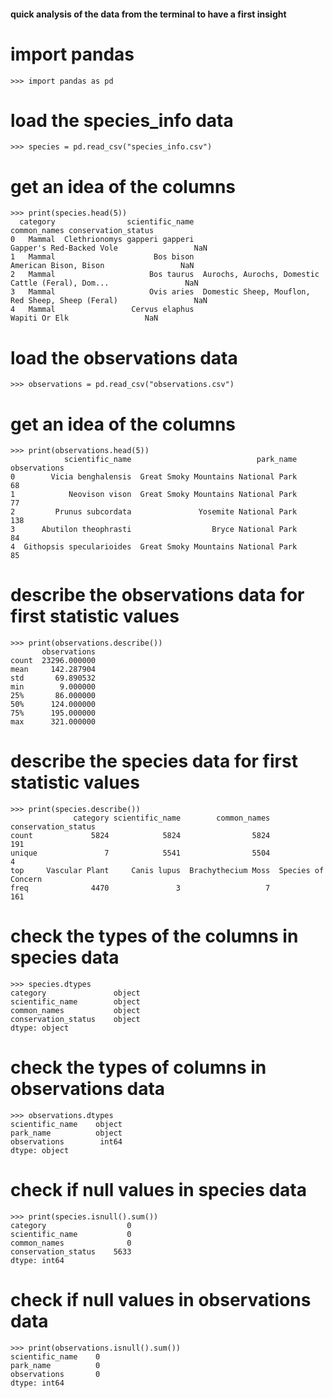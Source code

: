 #### quick analysis of the data from the terminal to have a first insight

# import pandas

```
>>> import pandas as pd
```

# load the species_info data

```
>>> species = pd.read_csv("species_info.csv")
```

# get an idea of the columns

```
>>> print(species.head(5))
  category                scientific_name                                       common_names conservation_status
0   Mammal  Clethrionomys gapperi gapperi                           Gapper's Red-Backed Vole                 NaN
1   Mammal                      Bos bison                              American Bison, Bison                 NaN
2   Mammal                     Bos taurus  Aurochs, Aurochs, Domestic Cattle (Feral), Dom...                 NaN
3   Mammal                     Ovis aries  Domestic Sheep, Mouflon, Red Sheep, Sheep (Feral)                 NaN
4   Mammal                 Cervus elaphus                                      Wapiti Or Elk                 NaN
```

# load the observations data

```
>>> observations = pd.read_csv("observations.csv")
```

# get an idea of the columns

```
>>> print(observations.head(5))
            scientific_name                            park_name  observations
0        Vicia benghalensis  Great Smoky Mountains National Park            68
1            Neovison vison  Great Smoky Mountains National Park            77
2         Prunus subcordata               Yosemite National Park           138
3      Abutilon theophrasti                  Bryce National Park            84
4  Githopsis specularioides  Great Smoky Mountains National Park            85
```

# describe the observations data for first statistic values

```
>>> print(observations.describe())
       observations
count  23296.000000
mean     142.287904
std       69.890532
min        9.000000
25%       86.000000
50%      124.000000
75%      195.000000
max      321.000000
```

# describe the species data for first statistic values

```
>>> print(species.describe())
              category scientific_name        common_names conservation_status
count             5824            5824                5824                 191
unique               7            5541                5504                   4
top     Vascular Plant     Canis lupus  Brachythecium Moss  Species of Concern
freq              4470               3                   7                 161
```

# check the types of the columns in species data

```
>>> species.dtypes
category               object
scientific_name        object
common_names           object
conservation_status    object
dtype: object
```

# check the types of columns in observations data

```
>>> observations.dtypes
scientific_name    object
park_name          object
observations        int64
dtype: object
```

# check if null values in species data

```
>>> print(species.isnull().sum())
category                  0
scientific_name           0
common_names              0
conservation_status    5633
dtype: int64
```

# check if null values in observations data

```
>>> print(observations.isnull().sum())
scientific_name    0
park_name          0
observations       0
dtype: int64
```

